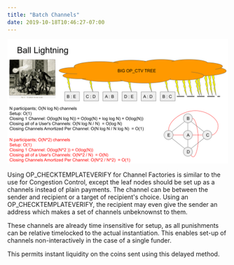```yaml
---
title: "Batch Channels"
date: 2019-10-18T10:46:27-07:00
---
```



![](/images/uses/balllightning.svg)

Using OP_CHECKTEMPLATEVERIFY for Channel Factories is similar to the use for Congestion
Control, except the leaf nodes should be set up as a channels instead of plain
payments. The channel can be between the sender and recipient or a target of
recipient's choice. Using an OP_CHECKTEMPLATEVERIFY, the recipient may even
give the sender an address which makes a set of channels unbeknownst to them.

These channels are already time insensitive for setup, as all punishments can be
relative timelocked to the actual instantiation. This enables set-up of channels
non-interactively in the case of a single funder.

This permits instant liquidity on the coins sent using this delayed method.

